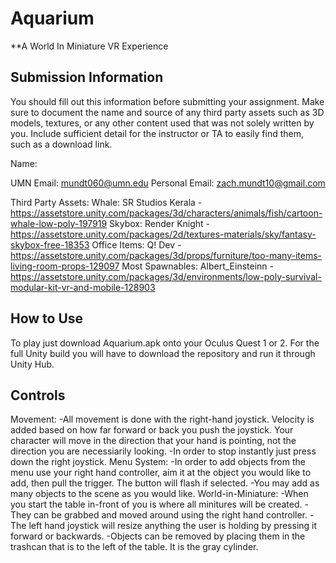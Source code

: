 # Aquarium

**A World In Miniature VR Experience

## Submission Information

You should fill out this information before submitting your assignment.  Make sure to document the name and source of any third party assets such as 3D models, textures, or any other content used that was not solely written by you.  Include sufficient detail for the instructor or TA to easily find them, such as a download link.

Name: 

UMN Email: mundt060@umn.edu
Personal Email: zach.mundt10@gmail.com

Third Party Assets:
Whale: SR Studios Kerala - https://assetstore.unity.com/packages/3d/characters/animals/fish/cartoon-whale-low-poly-197919
Skybox: Render Knight - https://assetstore.unity.com/packages/2d/textures-materials/sky/fantasy-skybox-free-18353
Office Items: Q! Dev - https://assetstore.unity.com/packages/3d/props/furniture/too-many-items-living-room-props-129097
Most Spawnables: Albert_Einsteinn - https://assetstore.unity.com/packages/3d/environments/low-poly-survival-modular-kit-vr-and-mobile-128903


## How to Use

To play just download Aquarium.apk onto your Oculus Quest 1 or 2. For the full Unity build you will have to download the repository and run it through Unity Hub.

## Controls 

Movement:
  -All movement is done with the right-hand joystick. Velocity is added based on how far forward or back you push the joystick. Your character will move in the direction that your hand is pointing, not the direction you are necessiarily looking.
  -In order to stop instantly just press down the right joystick.
Menu System:
  -In order to add objects from the menu use your right hand controller, aim it at the object you would like to add, then pull the trigger. The button will flash if selected.
  -You may add as many objects to the scene as you would like.
World-in-Miniature:
  -When you start the table in-front of you is where all minitures will be created.
  -They can be grabbed and moved around using the right hand controller.
  -The left hand joystick will resize anything the user is holding by pressing it forward or backwards.
  -Objects can be removed by placing them in the trashcan that is to the left of the table. It is the gray cylinder.
